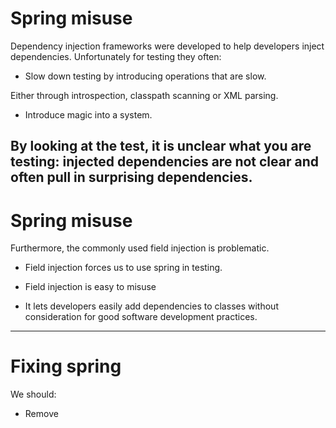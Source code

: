 # Spring misuse

Dependency injection frameworks were developed to help developers inject dependencies.  Unfortunately for testing they often:

* Slow down testing by introducing operations that are slow.

Either through introspection, classpath scanning or XML parsing.

* Introduce magic into a system.

By looking at the test, it is unclear what you are testing:  injected dependencies are not clear and often pull in surprising
dependencies.
---
# Spring misuse

Furthermore, the commonly used field injection is problematic.

* Field injection forces us to use spring in testing.

* Field injection is easy to misuse

* It lets developers easily add dependencies to classes without consideration for good software development practices. 
---
# Fixing spring

We should:

* Remove






